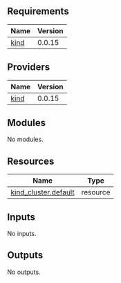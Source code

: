 <!-- BEGIN_TF_DOCS -->
## Requirements

| Name | Version |
|------|---------|
| <a name="requirement_kind"></a> [kind](#requirement\_kind) | 0.0.15 |

## Providers

| Name | Version |
|------|---------|
| <a name="provider_kind"></a> [kind](#provider\_kind) | 0.0.15 |

## Modules

No modules.

## Resources

| Name | Type |
|------|------|
| [kind_cluster.default](https://registry.terraform.io/providers/tehcyx/kind/0.0.15/docs/resources/cluster) | resource |

## Inputs

No inputs.

## Outputs

No outputs.
<!-- END_TF_DOCS -->